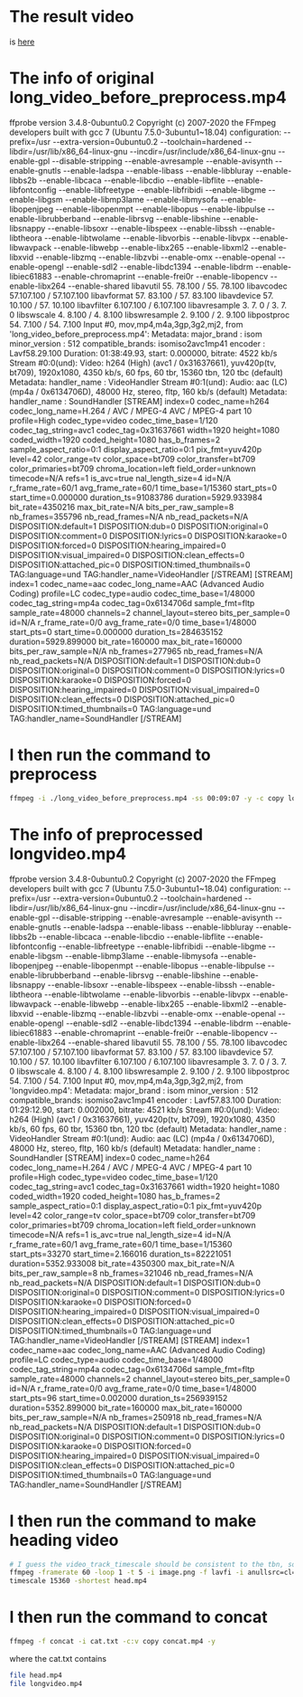 # The result video
 is [here](https://www.bilibili.com/video/BV1YK4y1T7yY?p=3)
 

 
# The info of original long_video_before_preprocess.mp4 
ffprobe version 3.4.8-0ubuntu0.2 Copyright (c) 2007-2020 the FFmpeg developers
  built with gcc 7 (Ubuntu 7.5.0-3ubuntu1~18.04)
  configuration: --prefix=/usr --extra-version=0ubuntu0.2 --toolchain=hardened --libdir=/usr/lib/x86_64-linux-gnu --incdir=/usr/include/x86_64-linux-gnu --enable-gpl --disable-stripping --enable-avresample --enable-avisynth --enable-gnutls --enable-ladspa --enable-libass --enable-libbluray --enable-libbs2b --enable-libcaca --enable-libcdio --enable-libflite --enable-libfontconfig --enable-libfreetype --enable-libfribidi --enable-libgme --enable-libgsm --enable-libmp3lame --enable-libmysofa --enable-libopenjpeg --enable-libopenmpt --enable-libopus --enable-libpulse --enable-librubberband --enable-librsvg --enable-libshine --enable-libsnappy --enable-libsoxr --enable-libspeex --enable-libssh --enable-libtheora --enable-libtwolame --enable-libvorbis --enable-libvpx --enable-libwavpack --enable-libwebp --enable-libx265 --enable-libxml2 --enable-libxvid --enable-libzmq --enable-libzvbi --enable-omx --enable-openal --enable-opengl --enable-sdl2 --enable-libdc1394 --enable-libdrm --enable-libiec61883 --enable-chromaprint --enable-frei0r --enable-libopencv --enable-libx264 --enable-shared
  libavutil      55. 78.100 / 55. 78.100
  libavcodec     57.107.100 / 57.107.100
  libavformat    57. 83.100 / 57. 83.100
  libavdevice    57. 10.100 / 57. 10.100
  libavfilter     6.107.100 /  6.107.100
  libavresample   3.  7.  0 /  3.  7.  0
  libswscale      4.  8.100 /  4.  8.100
  libswresample   2.  9.100 /  2.  9.100
  libpostproc    54.  7.100 / 54.  7.100
Input #0, mov,mp4,m4a,3gp,3g2,mj2, from 'long_video_before_preprocess.mp4':
  Metadata:
    major_brand     : isom
    minor_version   : 512
    compatible_brands: isomiso2avc1mp41
    encoder         : Lavf58.29.100
  Duration: 01:38:49.93, start: 0.000000, bitrate: 4522 kb/s
    Stream #0:0(und): Video: h264 (High) (avc1 / 0x31637661), yuv420p(tv, bt709), 1920x1080, 4350 kb/s, 60 fps, 60 tbr, 15360 tbn, 120 tbc (default)
    Metadata:
      handler_name    : VideoHandler
    Stream #0:1(und): Audio: aac (LC) (mp4a / 0x6134706D), 48000 Hz, stereo, fltp, 160 kb/s (default)
    Metadata:
      handler_name    : SoundHandler
[STREAM]
index=0
codec_name=h264
codec_long_name=H.264 / AVC / MPEG-4 AVC / MPEG-4 part 10
profile=High
codec_type=video
codec_time_base=1/120
codec_tag_string=avc1
codec_tag=0x31637661
width=1920
height=1080
coded_width=1920
coded_height=1080
has_b_frames=2
sample_aspect_ratio=0:1
display_aspect_ratio=0:1
pix_fmt=yuv420p
level=42
color_range=tv
color_space=bt709
color_transfer=bt709
color_primaries=bt709
chroma_location=left
field_order=unknown
timecode=N/A
refs=1
is_avc=true
nal_length_size=4
id=N/A
r_frame_rate=60/1
avg_frame_rate=60/1
time_base=1/15360
start_pts=0
start_time=0.000000
duration_ts=91083786
duration=5929.933984
bit_rate=4350216
max_bit_rate=N/A
bits_per_raw_sample=8
nb_frames=355796
nb_read_frames=N/A
nb_read_packets=N/A
DISPOSITION:default=1
DISPOSITION:dub=0
DISPOSITION:original=0
DISPOSITION:comment=0
DISPOSITION:lyrics=0
DISPOSITION:karaoke=0
DISPOSITION:forced=0
DISPOSITION:hearing_impaired=0
DISPOSITION:visual_impaired=0
DISPOSITION:clean_effects=0
DISPOSITION:attached_pic=0
DISPOSITION:timed_thumbnails=0
TAG:language=und
TAG:handler_name=VideoHandler
[/STREAM]
[STREAM]
index=1
codec_name=aac
codec_long_name=AAC (Advanced Audio Coding)
profile=LC
codec_type=audio
codec_time_base=1/48000
codec_tag_string=mp4a
codec_tag=0x6134706d
sample_fmt=fltp
sample_rate=48000
channels=2
channel_layout=stereo
bits_per_sample=0
id=N/A
r_frame_rate=0/0
avg_frame_rate=0/0
time_base=1/48000
start_pts=0
start_time=0.000000
duration_ts=284635152
duration=5929.899000
bit_rate=160000
max_bit_rate=160000
bits_per_raw_sample=N/A
nb_frames=277965
nb_read_frames=N/A
nb_read_packets=N/A
DISPOSITION:default=1
DISPOSITION:dub=0
DISPOSITION:original=0
DISPOSITION:comment=0
DISPOSITION:lyrics=0
DISPOSITION:karaoke=0
DISPOSITION:forced=0
DISPOSITION:hearing_impaired=0
DISPOSITION:visual_impaired=0
DISPOSITION:clean_effects=0
DISPOSITION:attached_pic=0
DISPOSITION:timed_thumbnails=0
TAG:language=und
TAG:handler_name=SoundHandler
[/STREAM]
# I then run the command to preprocess
```bash
ffmpeg -i ./long_video_before_preprocess.mp4 -ss 00:09:07 -y -c copy longvideo.mp4 
```
# The info of preprocessed longvideo.mp4
ffprobe version 3.4.8-0ubuntu0.2 Copyright (c) 2007-2020 the FFmpeg developers
  built with gcc 7 (Ubuntu 7.5.0-3ubuntu1~18.04)
  configuration: --prefix=/usr --extra-version=0ubuntu0.2 --toolchain=hardened --libdir=/usr/lib/x86_64-linux-gnu --incdir=/usr/include/x86_64-linux-gnu --enable-gpl --disable-stripping --enable-avresample --enable-avisynth --enable-gnutls --enable-ladspa --enable-libass --enable-libbluray --enable-libbs2b --enable-libcaca --enable-libcdio --enable-libflite --enable-libfontconfig --enable-libfreetype --enable-libfribidi --enable-libgme --enable-libgsm --enable-libmp3lame --enable-libmysofa --enable-libopenjpeg --enable-libopenmpt --enable-libopus --enable-libpulse --enable-librubberband --enable-librsvg --enable-libshine --enable-libsnappy --enable-libsoxr --enable-libspeex --enable-libssh --enable-libtheora --enable-libtwolame --enable-libvorbis --enable-libvpx --enable-libwavpack --enable-libwebp --enable-libx265 --enable-libxml2 --enable-libxvid --enable-libzmq --enable-libzvbi --enable-omx --enable-openal --enable-opengl --enable-sdl2 --enable-libdc1394 --enable-libdrm --enable-libiec61883 --enable-chromaprint --enable-frei0r --enable-libopencv --enable-libx264 --enable-shared
  libavutil      55. 78.100 / 55. 78.100
  libavcodec     57.107.100 / 57.107.100
  libavformat    57. 83.100 / 57. 83.100
  libavdevice    57. 10.100 / 57. 10.100
  libavfilter     6.107.100 /  6.107.100
  libavresample   3.  7.  0 /  3.  7.  0
  libswscale      4.  8.100 /  4.  8.100
  libswresample   2.  9.100 /  2.  9.100
  libpostproc    54.  7.100 / 54.  7.100
Input #0, mov,mp4,m4a,3gp,3g2,mj2, from 'longvideo.mp4':
  Metadata:
    major_brand     : isom
    minor_version   : 512
    compatible_brands: isomiso2avc1mp41
    encoder         : Lavf57.83.100
  Duration: 01:29:12.90, start: 0.002000, bitrate: 4521 kb/s
    Stream #0:0(und): Video: h264 (High) (avc1 / 0x31637661), yuv420p(tv, bt709), 1920x1080, 4350 kb/s, 60 fps, 60 tbr, 15360 tbn, 120 tbc (default)
    Metadata:
      handler_name    : VideoHandler
    Stream #0:1(und): Audio: aac (LC) (mp4a / 0x6134706D), 48000 Hz, stereo, fltp, 160 kb/s (default)
    Metadata:
      handler_name    : SoundHandler
[STREAM]
index=0
codec_name=h264
codec_long_name=H.264 / AVC / MPEG-4 AVC / MPEG-4 part 10
profile=High
codec_type=video
codec_time_base=1/120
codec_tag_string=avc1
codec_tag=0x31637661
width=1920
height=1080
coded_width=1920
coded_height=1080
has_b_frames=2
sample_aspect_ratio=0:1
display_aspect_ratio=0:1
pix_fmt=yuv420p
level=42
color_range=tv
color_space=bt709
color_transfer=bt709
color_primaries=bt709
chroma_location=left
field_order=unknown
timecode=N/A
refs=1
is_avc=true
nal_length_size=4
id=N/A
r_frame_rate=60/1
avg_frame_rate=60/1
time_base=1/15360
start_pts=33270
start_time=2.166016
duration_ts=82221051
duration=5352.933008
bit_rate=4350300
max_bit_rate=N/A
bits_per_raw_sample=8
nb_frames=321046
nb_read_frames=N/A
nb_read_packets=N/A
DISPOSITION:default=1
DISPOSITION:dub=0
DISPOSITION:original=0
DISPOSITION:comment=0
DISPOSITION:lyrics=0
DISPOSITION:karaoke=0
DISPOSITION:forced=0
DISPOSITION:hearing_impaired=0
DISPOSITION:visual_impaired=0
DISPOSITION:clean_effects=0
DISPOSITION:attached_pic=0
DISPOSITION:timed_thumbnails=0
TAG:language=und
TAG:handler_name=VideoHandler
[/STREAM]
[STREAM]
index=1
codec_name=aac
codec_long_name=AAC (Advanced Audio Coding)
profile=LC
codec_type=audio
codec_time_base=1/48000
codec_tag_string=mp4a
codec_tag=0x6134706d
sample_fmt=fltp
sample_rate=48000
channels=2
channel_layout=stereo
bits_per_sample=0
id=N/A
r_frame_rate=0/0
avg_frame_rate=0/0
time_base=1/48000
start_pts=96
start_time=0.002000
duration_ts=256939152
duration=5352.899000
bit_rate=160000
max_bit_rate=160000
bits_per_raw_sample=N/A
nb_frames=250918
nb_read_frames=N/A
nb_read_packets=N/A
DISPOSITION:default=1
DISPOSITION:dub=0
DISPOSITION:original=0
DISPOSITION:comment=0
DISPOSITION:lyrics=0
DISPOSITION:karaoke=0
DISPOSITION:forced=0
DISPOSITION:hearing_impaired=0
DISPOSITION:visual_impaired=0
DISPOSITION:clean_effects=0
DISPOSITION:attached_pic=0
DISPOSITION:timed_thumbnails=0
TAG:language=und
TAG:handler_name=SoundHandler
[/STREAM]


# I then run the command to make heading video
```bash
# I guess the video_track_timescale should be consistent to the tbn, so I use 15360.
ffmpeg -framerate 60 -loop 1 -t 5 -i image.png -f lavfi -i anullsrc=cl=stereo:r=48000 -vf "scale=1920x1080,setsar=1,format=yuv420p" -c:v libx264 -c:a aac -video_track_
timescale 15360 -shortest head.mp4 
```
# I then run the command to concat
```bash
ffmpeg -f concat -i cat.txt -c:v copy concat.mp4 -y
```
where the cat.txt contains
```bash
file head.mp4
file longvideo.mp4

```


